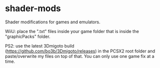 # shader-mods
Shader modifications for games and emulators.

WiiU: place the ".txt" files inside your game folder that is inside the "graphicPacks" folder.

PS2: use the latest 3Dmigoto build (https://github.com/bo3b/3Dmigoto/releases) in the PCSX2 root folder and paste/overwrite my files on top of that. You can only use one game fix at a time.